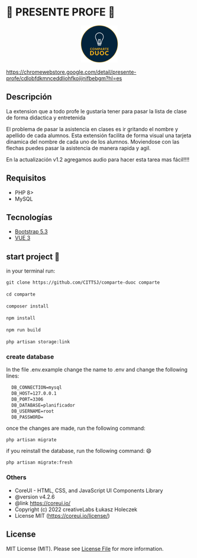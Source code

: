 # 🚀 PRESENTE PROFE 🚀

<center>
<img src="public/app/img/comparte-logo2.svg" width="100px">
</center>

https://chromewebstore.google.com/detail/presente-profe/cdlobfdkmnceddliohfkoiijnifbebgm?hl=es

## Descripción

La extension que a todo profe le gustaría tener para pasar la lista de clase de forma didactica y entretenida

El problema de pasar la asistencia en clases es ir gritando el nombre y apellido de cada alumnos. Esta extensión facilita de forma visual una tarjeta dinamica del nombre de cada uno de los alumnos. Moviendose con las flechas puedes pasar la asistencia de manera rapida y agil. 

En la actualización v1.2 agregamos audio para hacer esta tarea mas fácil!!!!

## Requisitos

- PHP 8>
- MySQL

## Tecnologías

- [Bootstrap 5.3](https://getbootstrap.com/docs/5.1/getting-started/introduction/)
- [VUE 3](https://v3.vuejs.org/guide/introduction.html)

## start project 🚀

in your terminal run:

```shell
git clone https://github.com/CITTSJ/comparte-duoc comparte

cd comparte

composer install

npm install

npm run build

php artisan storage:link

```
### create database

In the file .env.example change the name to .env and change the following lines:

```shell
  DB_CONNECTION=mysql
  DB_HOST=127.0.0.1
  DB_PORT=3306
  DB_DATABASE=planificador
  DB_USERNAME=root
  DB_PASSWORD=
```
once the changes are made, run the following command:

```shell
php artisan migrate
```

if you reinstall the database, run the following command: 😄

```shell
php artisan migrate:fresh
```

### Others

 * CoreUI - HTML, CSS, and JavaScript UI Components Library
 * @version v4.2.6
 * @link https://coreui.io/
 * Copyright (c) 2022 creativeLabs Łukasz Holeczek
 * License MIT  (https://coreui.io/license/)

## License
MIT License (MIT). Please see [License File](LICENSE.md) for more information.
